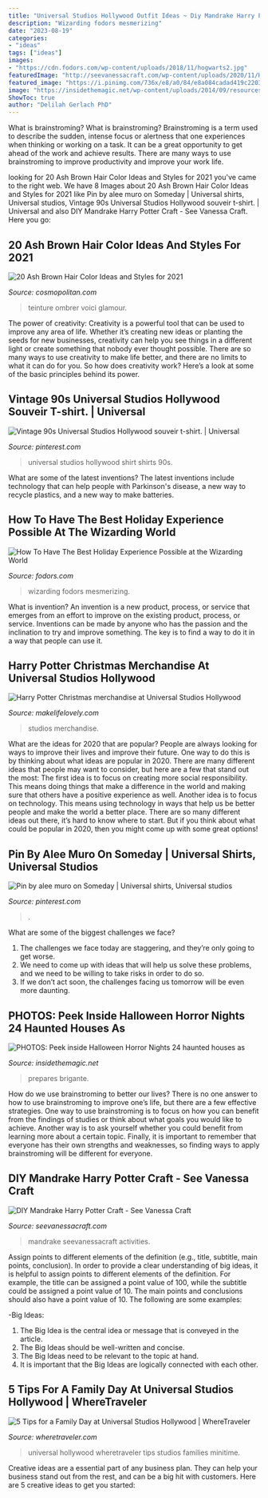 ```yaml
---
title: "Universal Studios Hollywood Outfit Ideas ~ Diy Mandrake Harry Potter Craft"
description: "Wizarding fodors mesmerizing"
date: "2023-08-19"
categories:
- "ideas"
tags: ["ideas"]
images:
- "https://cdn.fodors.com/wp-content/uploads/2018/11/hogwarts2.jpg"
featuredImage: "http://seevanessacraft.com/wp-content/uploads/2020/11/Harry-Potter-Mandrake-Craft-4-copy.jpg"
featured_image: "https://i.pinimg.com/736x/e8/a0/84/e8a084cadad419c220393ace5c963f6a.jpg"
image: "https://insidethemagic.net/wp-content/uploads/2014/09/resources_digitalassets_AVP_1-550x366.jpg"
ShowToc: true
author: "Delilah Gerlach PhD"
---
```



What is brainstroming?
What is brainstroming? Brainstroming is a term used to describe the sudden, intense focus or alertness that one experiences when thinking or working on a task. It can be a great opportunity to get ahead of the work and achieve results. There are many ways to use brainstroming to improve productivity and improve your work life.

	

		
looking for 20 Ash Brown Hair Color Ideas and Styles for 2021 you've came to the right web. We have 8 Images about 20 Ash Brown Hair Color Ideas and Styles for 2021 like Pin by alee muro on Someday | Universal shirts, Universal studios, Vintage 90s Universal Studios Hollywood souveir t-shirt. | Universal and also DIY Mandrake Harry Potter Craft - See Vanessa Craft. Here you go:
		
    
## 20 Ash Brown Hair Color Ideas And Styles For 2021

<img loading=lazy src="https://hips.hearstapps.com/hmg-prod.s3.amazonaws.com/images/ash-brown-hair-1611159211.png?crop=0.489xw:0.971xh;0.508xw,0.0127xh&amp;resize=640:*" onerror="this.onerror=null;this.src='https://tse4.mm.bing.net/th?id=OIP.gzC1Q-HLPIG0qD2FHH04RAHaHZ&amp;pid=15.1';" alt="20 Ash Brown Hair Color Ideas and Styles for 2021">

_Source: cosmopolitan.com_

>teinture ombrer voici glamour. 

	

The power of creativity:
Creativity is a powerful tool that can be used to improve any area of life. Whether it’s creating new ideas or planting the seeds for new businesses, creativity can help you see things in a different light or create something that nobody ever thought possible. There are so many ways to use creativity to make life better, and there are no limits to what it can do for you. So how does creativity work? Here’s a look at some of the basic principles behind its power.

    
## Vintage 90s Universal Studios Hollywood Souveir T-shirt. | Universal

<img loading=lazy src="https://i.pinimg.com/736x/e8/a0/84/e8a084cadad419c220393ace5c963f6a.jpg" onerror="this.onerror=null;this.src='https://tse2.mm.bing.net/th?id=OIP.SO12MLpQQYFRCjwYOmpQyQHaIa&amp;pid=15.1';" alt="Vintage 90s Universal Studios Hollywood souveir t-shirt. | Universal">

_Source: pinterest.com_

>universal studios hollywood shirt shirts 90s. 

	

What are some of the latest inventions?
The latest inventions include technology that can help people with Parkinson's disease, a new way to recycle plastics, and a new way to make batteries.

    
## How To Have The Best Holiday Experience Possible At The Wizarding World

<img loading=lazy src="https://cdn.fodors.com/wp-content/uploads/2018/11/hogwarts2.jpg" onerror="this.onerror=null;this.src='https://tse4.mm.bing.net/th?id=OIP.lANh464UwDYSugwRbT0CgwHaE8&amp;pid=15.1';" alt="How To Have The Best Holiday Experience Possible at the Wizarding World">

_Source: fodors.com_

>wizarding fodors mesmerizing. 

	

What is invention?
An invention is a new product, process, or service that emerges from an effort to improve on the existing product, process, or service. Inventions can be made by anyone who has the passion and the inclination to try and improve something. The key is to find a way to do it in a way that people can use it.

    
## Harry Potter Christmas Merchandise At Universal Studios Hollywood

<img loading=lazy src="https://www.makelifelovely.com/wp-content/uploads/2019/12/Harry-Potter-Christmas-merchandise-at-Universal-Studios-Hollywood-1024x768.jpg" onerror="this.onerror=null;this.src='https://tse3.mm.bing.net/th?id=OIP.8doLgVcYzH_7wyiGZhuW1gHaFj&amp;pid=15.1';" alt="Harry Potter Christmas merchandise at Universal Studios Hollywood">

_Source: makelifelovely.com_

>studios merchandise. 

	

What are the ideas for 2020 that are popular?
People are always looking for ways to improve their lives and improve their future. One way to do this is by thinking about what ideas are popular in 2020. There are many different ideas that people may want to consider, but here are a few that stand out the most: 
The first idea is to focus on creating more social responsibility. This means doing things that make a difference in the world and making sure that others have a positive experience as well. Another idea is to focus on technology. This means using technology in ways that help us be better people and make the world a better place. 
There are so many different ideas out there, it’s hard to know where to start. But if you think about what could be popular in 2020, then you might come up with some great options!

    
## Pin By Alee Muro On Someday | Universal Shirts, Universal Studios

<img loading=lazy src="https://i.pinimg.com/736x/4c/c6/89/4cc6899e74eedf5be333179b096938da.jpg" onerror="this.onerror=null;this.src='https://tse3.mm.bing.net/th?id=OIP.n1xhjxmFhJVzaNfRumMZNwHaLc&amp;pid=15.1';" alt="Pin by alee muro on Someday | Universal shirts, Universal studios">

_Source: pinterest.com_

>. 

	

What are some of the biggest challenges we face?
1. The challenges we face today are staggering, and they’re only going to get worse.
2. We need to come up with ideas that will help us solve these problems, and we need to be willing to take risks in order to do so.
3. If we don’t act soon, the challenges facing us tomorrow will be even more daunting.

    
## PHOTOS: Peek Inside Halloween Horror Nights 24 Haunted Houses As

<img loading=lazy src="https://insidethemagic.net/wp-content/uploads/2014/09/resources_digitalassets_AVP_1-550x366.jpg" onerror="this.onerror=null;this.src='https://tse1.mm.bing.net/th?id=OIP.0k9xlIKckWuk5GSowfko2AHaE7&amp;pid=15.1';" alt="PHOTOS: Peek inside Halloween Horror Nights 24 haunted houses as">

_Source: insidethemagic.net_

>prepares brigante. 

	

How do we use brainstroming to better our lives?
There is no one answer to how to use brainstroming to improve one’s life, but there are a few effective strategies. One way to use brainstroming is to focus on how you can benefit from the findings of studies or think about what goals you would like to achieve. Another way is to ask yourself whether you could benefit from learning more about a certain topic. Finally, it is important to remember that everyone has their own strengths and weaknesses, so finding ways to apply brainstroming will be different for everyone.

    
## DIY Mandrake Harry Potter Craft - See Vanessa Craft

<img loading=lazy src="http://seevanessacraft.com/wp-content/uploads/2020/11/Harry-Potter-Mandrake-Craft-4-copy.jpg" onerror="this.onerror=null;this.src='https://tse1.mm.bing.net/th?id=OIP.cUdTdEJft6lPJfU5m9pYngHaLH&amp;pid=15.1';" alt="DIY Mandrake Harry Potter Craft - See Vanessa Craft">

_Source: seevanessacraft.com_

>mandrake seevanessacraft activities. 

	

Assign points to different elements of the definition (e.g., title, subtitle, main points, conclusion).
In order to provide a clear understanding of big ideas, it is helpful to assign points to different elements of the definition. For example, the title can be assigned a point value of 100, while the subtitle could be assigned a point value of 10. The main points and conclusions should also have a point value of 10. 
The following are some examples: 

-Big Ideas: 
1) The Big Idea is the central idea or message that is conveyed in the article. 
2) The Big Ideas should be well-written and concise. 
3) The Big Ideas need to be relevant to the topic at hand. 
4) It is important that the Big Ideas are logically connected with each other.

    
## 5 Tips For A Family Day At Universal Studios Hollywood | WhereTraveler

<img loading=lazy src="http://www.wheretraveler.com/sites/default/files/styles/promoted_image_social_large/public/UniversalShrek_0.jpg?itok=4mW3SDDM" onerror="this.onerror=null;this.src='https://tse3.mm.bing.net/th?id=OIP.9PWUqKvMJ7CUzn4DxYwwAwHaDZ&amp;pid=15.1';" alt="5 Tips for a Family Day at Universal Studios Hollywood | WhereTraveler">

_Source: wheretraveler.com_

>universal hollywood wheretraveler tips studios families minitime. 

	

Creative ideas are a essential part of any business plan. They can help your business stand out from the rest, and can be a big hit with customers. Here are 5 creative ideas to get you started:

